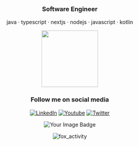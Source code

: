 <h3 align="center">Software Engineer</h3>

<p align="center">java · typescript · nextjs · nodejs · javascript · kotlin</p>
<div align="center">
<img align="center" height="150" src="https://i.giphy.com/media/v1.Y2lkPTc5MGI3NjExdWtwOWQ5MG10eW84MHcyb3F5dzR6a3BxN242bDUxYmVtNnpqcThucyZlcD12MV9pbnRlcm5hbF9naWZfYnlfaWQmY3Q9Zw/FcqKy4Kj7XOK0hCW4g/giphy.gif"/>

<div align="center">
  <h3 align="center">Follow me on social media</h3>
</div>

<a href="https://www.linkedin.com/in/bryangomes"><img src="https://img.shields.io/badge/-LinkedIn-0060ab?style=flat-square&logo=Linkedin&logoColor=white" alt="LinkedIn" /></a>
<a href="https://www.youtube.com/@foxzinsec"><img src="https://img.shields.io/youtube/channel/subscribers/UCNZRvS-8Ma-UtchhgPO97VQ" alt="Youtube" /></a>
<a href="https://x.com/foxzincrf"><img src="https://img.shields.io/twitter/follow/foxzincrf" alt="Twitter"></a> 

<div align="center">
  <img src="https://tryhackme-badges.s3.amazonaws.com/foxz1n.png" alt="Your Image Badge" />
</div>
  
![fox_activity](https://github-readme-activity-graph.vercel.app/graph?username=foxzinnx&bg_color=0d1117&color=FFF&line=FFF&point=FFF&area=true&hide_border=true)

